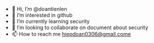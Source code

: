 - 👋 Hi, I’m @doantienlen
- 👀 I’m interested in github
- 🌱 I’m currently learning  security
- 💞️ I’m looking to collaborate on document about security
- 📫 How to reach me hiepdoan0306@gmail.come

<!---
doantienlen/doantienlen is a ✨ special ✨ repository because its `README.md` (this file) appears on your GitHub profile.
You can click the Preview link to take a look at your changes.
--->
